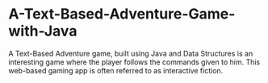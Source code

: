 # A-Text-Based-Adventure-Game-with-Java
A Text-Based Adventure game, built using Java and Data Structures is an interesting game where the player follows the commands given to him. This web-based gaming app is often referred to as interactive fiction.
